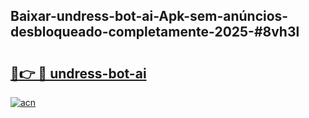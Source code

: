 ## Baixar-undress-bot-ai-Apk-sem-anúncios-desbloqueado-completamente-2025-#8vh3l

# <h2><a href="https://ainizakaria.my?title=undress-bot-ai&ref=22M">🔗👉 🔴 undress-bot-ai</a></h2>

[![acn](https://github.com/user-attachments/assets/0f9c940e-d8b0-45ae-aac7-cd30a18b3e1c)](https://ainizakaria.my?title=undress-bot-ai&ref=22M)

